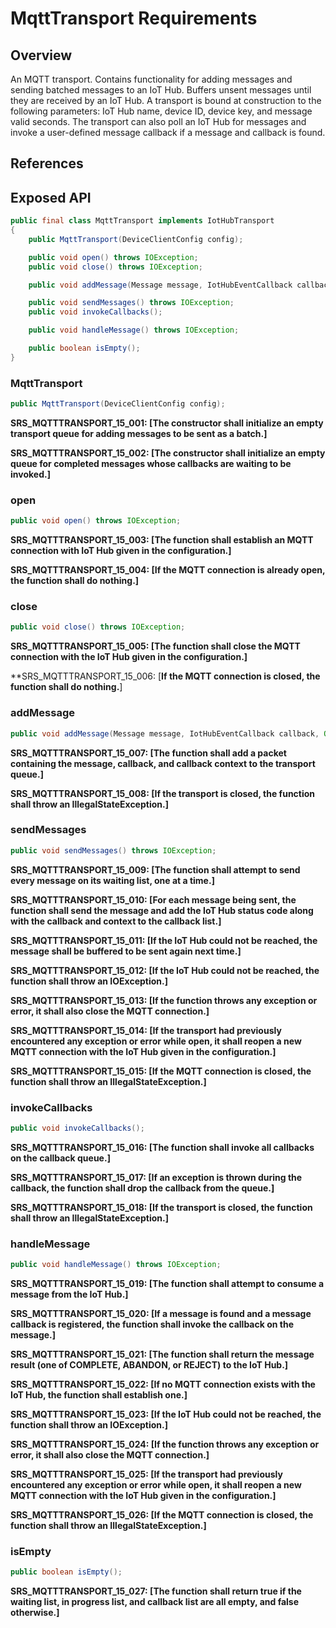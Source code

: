 # MqttTransport Requirements

## Overview

An MQTT transport. Contains functionality for adding messages and sending batched messages to an IoT Hub. Buffers unsent messages until they are received by an IoT Hub. A transport is bound at construction to the following parameters: IoT Hub name, device ID, device key, and message valid seconds.
The transport can also poll an IoT Hub for messages and invoke a user-defined message callback if a message and callback is found.

## References

## Exposed API

```java
public final class MqttTransport implements IotHubTransport
{
    public MqttTransport(DeviceClientConfig config);

    public void open() throws IOException;
    public void close() throws IOException;

    public void addMessage(Message message, IotHubEventCallback callback, Object callbackContext);

    public void sendMessages() throws IOException;
    public void invokeCallbacks();

    public void handleMessage() throws IOException;

    public boolean isEmpty();
}
```


### MqttTransport

```java
public MqttTransport(DeviceClientConfig config);
```

**SRS_MQTTTRANSPORT_15_001: [**The constructor shall initialize an empty transport queue for adding messages to be sent as a batch.**]**

**SRS_MQTTTRANSPORT_15_002: [**The constructor shall initialize an empty queue for completed messages whose callbacks are waiting to be invoked.**]**


### open

```java
public void open() throws IOException;
```

**SRS_MQTTTRANSPORT_15_003: [**The function shall establish an MQTT connection with IoT Hub given in the configuration.**]**

**SRS_MQTTTRANSPORT_15_004: [**If the MQTT connection is already open, the function shall do nothing.**]**


### close

```java
public void close() throws IOException;
```

**SRS_MQTTTRANSPORT_15_005: [**The function shall close the MQTT connection with the IoT Hub given in the configuration.**]**

**SRS_MQTTTRANSPORT_15_006: [**If the MQTT connection is closed, the function shall do nothing.**] 


### addMessage

```java
public void addMessage(Message message, IotHubEventCallback callback, Object callbackContext);**
```

**SRS_MQTTTRANSPORT_15_007: [**The function shall add a packet containing the message, callback, and callback context to the transport queue.**]**

**SRS_MQTTTRANSPORT_15_008: [**If the transport is closed, the function shall throw an IllegalStateException.**]**


### sendMessages

```java
public void sendMessages() throws IOException;
```

**SRS_MQTTTRANSPORT_15_009: [**The function shall attempt to send every message on its waiting list, one at a time.**]**

**SRS_MQTTTRANSPORT_15_010: [**For each message being sent, the function shall send the message and add the IoT Hub status code along with the callback and context to the callback list.**]**

**SRS_MQTTTRANSPORT_15_011: [**If the IoT Hub could not be reached, the message shall be buffered to be sent again next time.**]**

**SRS_MQTTTRANSPORT_15_012: [**If the IoT Hub could not be reached, the function shall throw an IOException.**]**

**SRS_MQTTTRANSPORT_15_013: [**If the function throws any exception or error, it shall also close the MQTT connection.**]**

**SRS_MQTTTRANSPORT_15_014: [**If the transport had previously encountered any exception or error while open, it shall reopen a new MQTT connection with the IoT Hub given in the configuration.**]**

**SRS_MQTTTRANSPORT_15_015: [**If the MQTT connection is closed, the function shall throw an IllegalStateException.**]**


### invokeCallbacks

```java
public void invokeCallbacks();
```

**SRS_MQTTTRANSPORT_15_016: [**The function shall invoke all callbacks on the callback queue.**]**

**SRS_MQTTTRANSPORT_15_017: [**If an exception is thrown during the callback, the function shall drop the callback from the queue.**]**

**SRS_MQTTTRANSPORT_15_018: [**If the transport is closed, the function shall throw an IllegalStateException.**]**


### handleMessage

```java
public void handleMessage() throws IOException;
```

**SRS_MQTTTRANSPORT_15_019: [**The function shall attempt to consume a message from the IoT Hub.**]**

**SRS_MQTTTRANSPORT_15_020: [**If a message is found and a message callback is registered, the function shall invoke the callback on the message.**]**

**SRS_MQTTTRANSPORT_15_021: [**The function shall return the message result (one of COMPLETE, ABANDON, or REJECT) to the IoT Hub.**]**

**SRS_MQTTTRANSPORT_15_022: [**If no MQTT connection exists with the IoT Hub, the function shall establish one.**]**

**SRS_MQTTTRANSPORT_15_023: [**If the IoT Hub could not be reached, the function shall throw an IOException.**]**

**SRS_MQTTTRANSPORT_15_024: [**If the function throws any exception or error, it shall also close the MQTT connection.**]**

**SRS_MQTTTRANSPORT_15_025: [**If the transport had previously encountered any exception or error while open, it shall reopen a new MQTT connection with the IoT Hub given in the configuration.**]**

**SRS_MQTTTRANSPORT_15_026: [**If the MQTT connection is closed, the function shall throw an IllegalStateException.**]**


### isEmpty

```java
public boolean isEmpty();
```

**SRS_MQTTTRANSPORT_15_027: [**The function shall return true if the waiting list, in progress list, and callback list are all empty, and false otherwise.**]**
